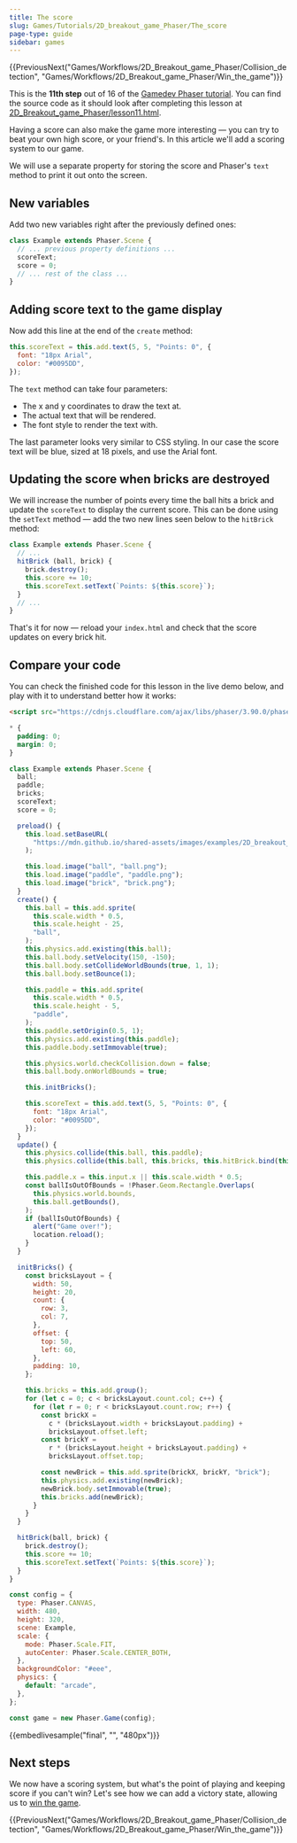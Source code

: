 ```yaml
---
title: The score
slug: Games/Tutorials/2D_breakout_game_Phaser/The_score
page-type: guide
sidebar: games
---
```


{{PreviousNext("Games/Workflows/2D_Breakout_game_Phaser/Collision_detection", "Games/Workflows/2D_Breakout_game_Phaser/Win_the_game")}}

This is the **11th step** out of 16 of the [Gamedev Phaser tutorial](/en-US/docs/Games/Tutorials/2D_breakout_game_Phaser). You can find the source code as it should look after completing this lesson at [2D_Breakout_game_Phaser/lesson11.html](https://github.com/igrep/2D_Breakout_game_Phaser/blob/main/lesson11.html).

Having a score can also make the game more interesting — you can try to beat your own high score, or your friend's. In this article we'll add a scoring system to our game.

We will use a separate property for storing the score and Phaser's `text` method to print it out onto the screen.

## New variables

Add two new variables right after the previously defined ones:

```js
class Example extends Phaser.Scene {
  // ... previous property definitions ...
  scoreText;
  score = 0;
  // ... rest of the class ...
}
```

## Adding score text to the game display

Now add this line at the end of the `create` method:

```js
this.scoreText = this.add.text(5, 5, "Points: 0", {
  font: "18px Arial",
  color: "#0095DD",
});
```

The `text` method can take four parameters:

- The x and y coordinates to draw the text at.
- The actual text that will be rendered.
- The font style to render the text with.

The last parameter looks very similar to CSS styling. In our case the score text will be blue, sized at 18 pixels, and use the Arial font.

## Updating the score when bricks are destroyed

We will increase the number of points every time the ball hits a brick and update the `scoreText` to display the current score. This can be done using the `setText` method — add the two new lines seen below to the `hitBrick` method:

```js
class Example extends Phaser.Scene {
  // ...
  hitBrick (ball, brick) {
    brick.destroy();
    this.score += 10;
    this.scoreText.setText(`Points: ${this.score}`);
  }
  // ...
}
```

That's it for now — reload your `index.html` and check that the score updates on every brick hit.

## Compare your code

You can check the finished code for this lesson in the live demo below, and play with it to understand better how it works:

```html hidden live-sample__final
<script src="https://cdnjs.cloudflare.com/ajax/libs/phaser/3.90.0/phaser.js"></script>
```

```css hidden live-sample__final
* {
  padding: 0;
  margin: 0;
}
```

```js hidden live-sample__final
class Example extends Phaser.Scene {
  ball;
  paddle;
  bricks;
  scoreText;
  score = 0;

  preload() {
    this.load.setBaseURL(
      "https://mdn.github.io/shared-assets/images/examples/2D_breakout_game_Phaser",
    );

    this.load.image("ball", "ball.png");
    this.load.image("paddle", "paddle.png");
    this.load.image("brick", "brick.png");
  }
  create() {
    this.ball = this.add.sprite(
      this.scale.width * 0.5,
      this.scale.height - 25,
      "ball",
    );
    this.physics.add.existing(this.ball);
    this.ball.body.setVelocity(150, -150);
    this.ball.body.setCollideWorldBounds(true, 1, 1);
    this.ball.body.setBounce(1);

    this.paddle = this.add.sprite(
      this.scale.width * 0.5,
      this.scale.height - 5,
      "paddle",
    );
    this.paddle.setOrigin(0.5, 1);
    this.physics.add.existing(this.paddle);
    this.paddle.body.setImmovable(true);

    this.physics.world.checkCollision.down = false;
    this.ball.body.onWorldBounds = true;

    this.initBricks();

    this.scoreText = this.add.text(5, 5, "Points: 0", {
      font: "18px Arial",
      color: "#0095DD",
    });
  }
  update() {
    this.physics.collide(this.ball, this.paddle);
    this.physics.collide(this.ball, this.bricks, this.hitBrick.bind(this));

    this.paddle.x = this.input.x || this.scale.width * 0.5;
    const ballIsOutOfBounds = !Phaser.Geom.Rectangle.Overlaps(
      this.physics.world.bounds,
      this.ball.getBounds(),
    );
    if (ballIsOutOfBounds) {
      alert("Game over!");
      location.reload();
    }
  }

  initBricks() {
    const bricksLayout = {
      width: 50,
      height: 20,
      count: {
        row: 3,
        col: 7,
      },
      offset: {
        top: 50,
        left: 60,
      },
      padding: 10,
    };

    this.bricks = this.add.group();
    for (let c = 0; c < bricksLayout.count.col; c++) {
      for (let r = 0; r < bricksLayout.count.row; r++) {
        const brickX =
          c * (bricksLayout.width + bricksLayout.padding) +
          bricksLayout.offset.left;
        const brickY =
          r * (bricksLayout.height + bricksLayout.padding) +
          bricksLayout.offset.top;

        const newBrick = this.add.sprite(brickX, brickY, "brick");
        this.physics.add.existing(newBrick);
        newBrick.body.setImmovable(true);
        this.bricks.add(newBrick);
      }
    }
  }

  hitBrick(ball, brick) {
    brick.destroy();
    this.score += 10;
    this.scoreText.setText(`Points: ${this.score}`);
  }
}

const config = {
  type: Phaser.CANVAS,
  width: 480,
  height: 320,
  scene: Example,
  scale: {
    mode: Phaser.Scale.FIT,
    autoCenter: Phaser.Scale.CENTER_BOTH,
  },
  backgroundColor: "#eee",
  physics: {
    default: "arcade",
  },
};

const game = new Phaser.Game(config);
```

{{embedlivesample("final", "", "480px")}}

## Next steps

We now have a scoring system, but what's the point of playing and keeping score if you can't win? Let's see how we can add a victory state, allowing us to [win the game](/en-US/docs/Games/Tutorials/2D_breakout_game_Phaser/Win_the_game).

{{PreviousNext("Games/Workflows/2D_Breakout_game_Phaser/Collision_detection", "Games/Workflows/2D_Breakout_game_Phaser/Win_the_game")}}
